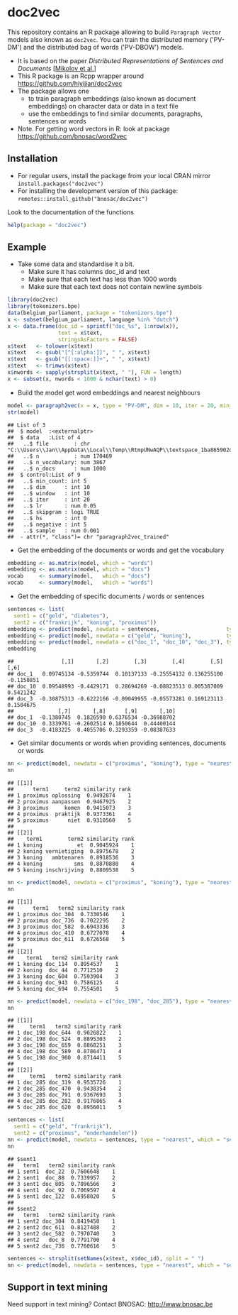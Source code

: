# doc2vec 

This repository contains an R package allowing to build `Paragraph Vector` models also known as `doc2vec`. You can train the distributed memory ('PV-DM') and the distributed bag of words ('PV-DBOW') models. 

- It is based on the paper *Distributed Representations of Sentences and Documents* [[Mikolov et al.](https://arxiv.org/pdf/1405.4053.pdf)]
- This R package is an Rcpp wrapper around https://github.com/hiyijian/doc2vec
- The package allows one 
    - to train paragraph embeddings (also known as document embeddings) on character data or data in a text file
    - use the embeddings to find similar documents, paragraphs, sentences or words
- Note. For getting word vectors in R: look at package https://github.com/bnosac/word2vec

## Installation

- For regular users, install the package from your local CRAN mirror `install.packages("doc2vec")`
- For installing the development version of this package: `remotes::install_github("bnosac/doc2vec")`

Look to the documentation of the functions


```r
help(package = "doc2vec")
```


## Example

- Take some data and standardise it a bit. 
    - Make sure it has columns doc_id and text 
    - Make sure that each text has less than 1000 words
    - Make sure that each text does not contain newline symbols 


```r
library(doc2vec)
library(tokenizers.bpe)
data(belgium_parliament, package = "tokenizers.bpe")
x <- subset(belgium_parliament, language %in% "dutch")
x <- data.frame(doc_id = sprintf("doc_%s", 1:nrow(x)), 
                text = x$text, 
                stringsAsFactors = FALSE)
x$text   <- tolower(x$text)
x$text   <- gsub("[^[:alpha:]]", " ", x$text)
x$text   <- gsub("[[:space:]]+", " ", x$text)
x$text   <- trimws(x$text)
x$nwords <- sapply(strsplit(x$text, " "), FUN = length)
x <- subset(x, nwords < 1000 & nchar(text) > 0)
```

-  Build the model get word embeddings and nearest neighbours


```r
model <- paragraph2vec(x = x, type = "PV-DM", dim = 10, iter = 20, min_count = 5)
str(model)
```

```
## List of 3
##  $ model  :<externalptr> 
##  $ data   :List of 4
##   ..$ file        : chr "C:\\Users\\Jan\\AppData\\Local\\Temp\\RtmpUNwAQP\\textspace_1ba865902d66.txt"
##   ..$ n           : num 170469
##   ..$ n_vocabulary: num 3867
##   ..$ n_docs      : num 1000
##  $ control:List of 9
##   ..$ min_count: int 5
##   ..$ dim      : int 10
##   ..$ window   : int 10
##   ..$ iter     : int 20
##   ..$ lr       : num 0.05
##   ..$ skipgram : logi TRUE
##   ..$ hs       : int 0
##   ..$ negative : int 5
##   ..$ sample   : num 0.001
##  - attr(*, "class")= chr "paragraph2vec_trained"
```

-  Get the embedding of the documents or words and get the vocabulary


```r
embedding <- as.matrix(model, which = "words")
embedding <- as.matrix(model, which = "docs")
vocab     <- summary(model,   which = "docs")
vocab     <- summary(model,   which = "words")
```

-  Get the embedding of specific documents / words or sentences


```r
sentences <- list(
  sent1 = c("geld", "diabetes"),
  sent2 = c("frankrijk", "koning", "proximus"))
embedding <- predict(model, newdata = sentences,                     type = "embedding")
embedding <- predict(model, newdata = c("geld", "koning"),           type = "embedding", which = "words")
embedding <- predict(model, newdata = c("doc_1", "doc_10", "doc_3"), type = "embedding", which = "docs")
embedding
```

```
##               [,1]       [,2]        [,3]        [,4]        [,5]       [,6]
## doc_1   0.09745134 -0.5359744  0.10137133 -0.25554132 0.136255100 -0.1150851
## doc_10  0.09548993 -0.4429171  0.28694269 -0.08823513 0.005387009  0.5421242
## doc_3  -0.30875313 -0.6222166 -0.09049955 -0.05573281 0.169123113  0.1504675
##              [,7]       [,8]      [,9]       [,10]
## doc_1  -0.1380745  0.1826590 0.6376534 -0.36988702
## doc_10  0.3339761 -0.2602514 0.1850644  0.44400144
## doc_3  -0.4183225  0.4055706 0.3293359 -0.08387633
```

-  Get similar documents or words when providing sentences, documents or words


```r
nn <- predict(model, newdata = c("proximus", "koning"), type = "nearest", which = "word2word", top_n = 5)
nn
```

```
## [[1]]
##      term1     term2 similarity rank
## 1 proximus oplossing  0.9492874    1
## 2 proximus aanpassen  0.9467925    2
## 3 proximus     komen  0.9415073    3
## 4 proximus  praktijk  0.9373361    4
## 5 proximus      niet  0.9310560    5
## 
## [[2]]
##    term1        term2 similarity rank
## 1 koning           et  0.9045924    1
## 2 koning vernietiging  0.8975678    2
## 3 koning   ambtenaren  0.8918536    3
## 4 koning          sms  0.8870880    4
## 5 koning inschrijving  0.8809538    5
```

```r
nn <- predict(model, newdata = c("proximus", "koning"), type = "nearest", which = "word2doc",  top_n = 5)
nn
```

```
## [[1]]
##      term1   term2 similarity rank
## 1 proximus doc_304  0.7330546    1
## 2 proximus doc_736  0.7022295    2
## 3 proximus doc_582  0.6943336    3
## 4 proximus doc_410  0.6727078    4
## 5 proximus doc_611  0.6726568    5
## 
## [[2]]
##    term1   term2 similarity rank
## 1 koning doc_114  0.8954537    1
## 2 koning  doc_44  0.7712510    2
## 3 koning doc_604  0.7593904    3
## 4 koning doc_943  0.7586125    4
## 5 koning doc_694  0.7554501    5
```

```r
nn <- predict(model, newdata = c("doc_198", "doc_285"), type = "nearest", which = "doc2doc",   top_n = 5)
nn
```

```
## [[1]]
##     term1   term2 similarity rank
## 1 doc_198 doc_644  0.9026822    1
## 2 doc_198 doc_524  0.8895303    2
## 3 doc_198 doc_659  0.8868251    3
## 4 doc_198 doc_589  0.8786471    4
## 5 doc_198 doc_900  0.8714411    5
## 
## [[2]]
##     term1   term2 similarity rank
## 1 doc_285 doc_319  0.9535726    1
## 2 doc_285 doc_470  0.9438354    2
## 3 doc_285 doc_791  0.9367693    3
## 4 doc_285 doc_282  0.9176865    4
## 5 doc_285 doc_620  0.8956011    5
```

```r
sentences <- list(
  sent1 = c("geld", "frankrijk"),
  sent2 = c("proximus", "onderhandelen"))
nn <- predict(model, newdata = sentences, type = "nearest", which = "sent2doc", top_n = 5)
nn
```

```
## $sent1
##   term1   term2 similarity rank
## 1 sent1  doc_22  0.7606648    1
## 2 sent1  doc_88  0.7339957    2
## 3 sent1 doc_805  0.7096566    3
## 4 sent1  doc_92  0.7069597    4
## 5 sent1 doc_122  0.6958020    5
## 
## $sent2
##   term1   term2 similarity rank
## 1 sent2 doc_304  0.8419450    1
## 2 sent2 doc_611  0.8127488    2
## 3 sent2 doc_582  0.7970740    3
## 4 sent2   doc_8  0.7791700    4
## 5 sent2 doc_736  0.7760616    5
```

```r
sentences <- strsplit(setNames(x$text, x$doc_id), split = " ")
nn <- predict(model, newdata = sentences, type = "nearest", which = "sent2doc", top_n = 5)
```


## Support in text mining

Need support in text mining?
Contact BNOSAC: http://www.bnosac.be

